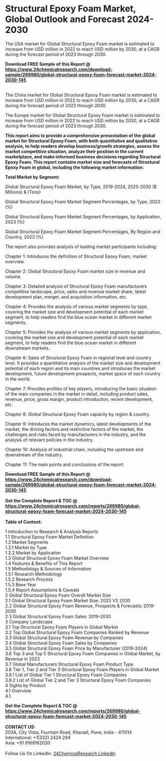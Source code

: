 <h1>Structural Epoxy Foam Market, Global Outlook and Forecast 2024-2030</h1><p>
</p><p>The USA market for Global Structural Epoxy Foam market is estimated to increase from USD million in 2022 to reach USD million by 2030, at a CAGR during the forecast period of 2023 through 2030.</p><p>
</p><div><b>Download FREE Sample of this Report @ 
            <a href="https://www.24chemicalresearch.com/download-sample/269980/global-structural-epoxy-foam-forecast-market-2024-2030-145">
            https://www.24chemicalresearch.com/download-sample/269980/global-structural-epoxy-foam-forecast-market-2024-2030-145</a></b></div><br><p>The China market for Global Structural Epoxy Foam market is estimated to increase from USD million in 2022 to reach USD million by 2030, at a CAGR during the forecast period of 2023 through 2030.</p><p>
</p><p>The Europe market for Global Structural Epoxy Foam market is estimated to increase from USD million in 2022 to reach USD million by 2030, at a CAGR during the forecast period of 2023 through 2030.</p><p>
<strong>This report aims to provide a comprehensive presentation of the global market for Structural Epoxy Foam, with both quantitative and qualitative analysis, to help readers develop business/growth strategies, assess the market competitive situation, analyze their position in the current marketplace, and make informed business decisions regarding Structural Epoxy Foam. This report contains market size and forecasts of Structural Epoxy Foam in global, including the following market information:</strong></p><p>
</p><p>
<strong>Total Market by Segment:</strong></p><p>
Global Structural Epoxy Foam Market, by Type, 2019-2024, 2025-2030 ($ Millions) &amp; (Tons)</p><p>
Global Structural Epoxy Foam Market Segment Percentages, by Type, 2023 (%)</p><p>
</p><p>
Global Structural Epoxy Foam Market Segment Percentages, by Application, 2023 (%)</p><p>
</p><p>
Global Structural Epoxy Foam Market Segment Percentages, By Region and Country, 2023 (%)</p><p>
</p><p>
</p><p></p><p>
The report also provides analysis of leading market participants including:</p><p>
</p><p>
</p><p>
Chapter 1: Introduces the definition of Structural Epoxy Foam, market overview.</p><p>
Chapter 2: Global Structural Epoxy Foam market size in revenue and volume.</p><p>
Chapter 3: Detailed analysis of Structural Epoxy Foam manufacturers competitive landscape, price, sales and revenue market share, latest development plan, merger, and acquisition information, etc.</p><p>
Chapter 4: Provides the analysis of various market segments by type, covering the market size and development potential of each market segment, to help readers find the blue ocean market in different market segments.</p><p>
Chapter 5: Provides the analysis of various market segments by application, covering the market size and development potential of each market segment, to help readers find the blue ocean market in different downstream markets.</p><p>
Chapter 6: Sales of Structural Epoxy Foam in regional level and country level. It provides a quantitative analysis of the market size and development potential of each region and its main countries and introduces the market development, future development prospects, market space of each country in the world.</p><p>
Chapter 7: Provides profiles of key players, introducing the basic situation of the main companies in the market in detail, including product sales, revenue, price, gross margin, product introduction, recent development, etc.</p><p>
Chapter 8: Global Structural Epoxy Foam capacity by region &amp; country.</p><p>
Chapter 9: Introduces the market dynamics, latest developments of the market, the driving factors and restrictive factors of the market, the challenges and risks faced by manufacturers in the industry, and the analysis of relevant policies in the industry.</p><p>
Chapter 10: Analysis of industrial chain, including the upstream and downstream of the industry.</p><p>
Chapter 11: The main points and conclusions of the report.</p><div><b>Download FREE Sample of this Report @ 
            <a href="https://www.24chemicalresearch.com/download-sample/269980/global-structural-epoxy-foam-forecast-market-2024-2030-145">
            https://www.24chemicalresearch.com/download-sample/269980/global-structural-epoxy-foam-forecast-market-2024-2030-145</a></b></div><br><div><b>Get the Complete Report & TOC @ 
            <a href="https://www.24chemicalresearch.com/reports/269980/global-structural-epoxy-foam-forecast-market-2024-2030-145">
            https://www.24chemicalresearch.com/reports/269980/global-structural-epoxy-foam-forecast-market-2024-2030-145</a></b></div><br>
            <b>Table of Content:</b><p>1 Introduction to Research & Analysis Reports<br />
    1.1 Structural Epoxy Foam Market Definition<br />
    1.2 Market Segments<br />
        1.2.1 Market by Type<br />
        1.2.2 Market by Application<br />
    1.3 Global Structural Epoxy Foam Market Overview<br />
    1.4 Features & Benefits of This Report<br />
    1.5 Methodology & Sources of Information<br />
        1.5.1 Research Methodology<br />
        1.5.2 Research Process<br />
        1.5.3 Base Year<br />
        1.5.4 Report Assumptions & Caveats<br />
2 Global Structural Epoxy Foam Overall Market Size<br />
    2.1 Global Structural Epoxy Foam Market Size: 2023 VS 2030<br />
    2.2 Global Structural Epoxy Foam Revenue, Prospects & Forecasts: 2019-2030<br />
    2.3 Global Structural Epoxy Foam Sales: 2019-2030<br />
3 Company Landscape<br />
    3.1 Top Structural Epoxy Foam Players in Global Market<br />
    3.2 Top Global Structural Epoxy Foam Companies Ranked by Revenue<br />
    3.3 Global Structural Epoxy Foam Revenue by Companies<br />
    3.4 Global Structural Epoxy Foam Sales by Companies<br />
    3.5 Global Structural Epoxy Foam Price by Manufacturer (2019-2024)<br />
    3.6 Top 3 and Top 5 Structural Epoxy Foam Companies in Global Market, by Revenue in 2023<br />
    3.7 Global Manufacturers Structural Epoxy Foam Product Type<br />
    3.8 Tier 1, Tier 2 and Tier 3 Structural Epoxy Foam Players in Global Market<br />
        3.8.1 List of Global Tier 1 Structural Epoxy Foam Companies<br />
        3.8.2 List of Global Tier 2 and Tier 3 Structural Epoxy Foam Companies<br />
4 Sights by Product<br />
    4.1 Overview<br />
        4.1.</p><div><b>Get the Complete Report & TOC @ 
            <a href="https://www.24chemicalresearch.com/reports/269980/global-structural-epoxy-foam-forecast-market-2024-2030-145">
            https://www.24chemicalresearch.com/reports/269980/global-structural-epoxy-foam-forecast-market-2024-2030-145</a></b></div><br><b>CONTACT US:</b><br>
            203A, City Vista, Fountain Road, Kharadi, Pune, India - 411014<br>
            International: +1(332) 2424 294<br>
            Asia: +91 9169162030 <br><br>
            Follow Us On LinkedIn: <a href="https://www.linkedin.com/company/24chemicalresearch/">24ChemicalResearch LinkedIn</a>